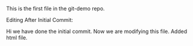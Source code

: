 This is the first file in the git-demo repo.

Editing After Initial Commit:

Hi we have done the initial commit. Now we are modifying this file.
Added html file.